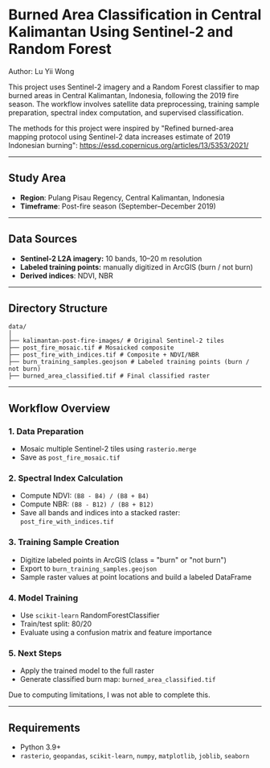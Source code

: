 # Burned Area Classification in Central Kalimantan Using Sentinel-2 and Random Forest
Author: Lu Yii Wong

This project uses Sentinel-2 imagery and a Random Forest classifier to map burned areas in Central Kalimantan, Indonesia, following the 2019 fire season. The workflow involves satellite data preprocessing, training sample preparation, spectral index computation, and supervised classification.

The methods for this project were inspired by "Refined burned-area mapping protocol using Sentinel-2 data increases estimate of 2019 Indonesian burning": https://essd.copernicus.org/articles/13/5353/2021/


---

## Study Area

- **Region**: Pulang Pisau Regency, Central Kalimantan, Indonesia
- **Timeframe**: Post-fire season (September–December 2019)

---

## Data Sources

- **Sentinel-2 L2A imagery:** 10 bands, 10–20 m resolution
- **Labeled training points:** manually digitized in ArcGIS (burn / not burn)
- **Derived indices**: NDVI, NBR

---

## Directory Structure
```
data/
│
├── kalimantan-post-fire-images/ # Original Sentinel-2 tiles
├── post_fire_mosaic.tif # Mosaicked composite
├── post_fire_with_indices.tif # Composite + NDVI/NBR
├── burn_training_samples.geojson # Labeled training points (burn / not burn)
├── burned_area_classified.tif # Final classified raster
```

---

## Workflow Overview

### 1. **Data Preparation**
- Mosaic multiple Sentinel-2 tiles using `rasterio.merge`
- Save as `post_fire_mosaic.tif`

### 2. **Spectral Index Calculation**
- Compute NDVI: `(B8 - B4) / (B8 + B4)`
- Compute NBR: `(B8 - B12) / (B8 + B12)`
- Save all bands and indices into a stacked raster: `post_fire_with_indices.tif`

### 3. **Training Sample Creation**
- Digitize labeled points in ArcGIS (class = "burn" or "not burn")
- Export to `burn_training_samples.geojson`
- Sample raster values at point locations and build a labeled DataFrame

### 4. **Model Training**
- Use `scikit-learn` RandomForestClassifier
- Train/test split: 80/20
- Evaluate using a confusion matrix and feature importance

### 5. **Next Steps** 
- Apply the trained model to the full raster
- Generate classified burn map: `burned_area_classified.tif`

Due to computing limitations, I was not able to complete this.

---

## Requirements

- Python 3.9+
- `rasterio`, `geopandas`, `scikit-learn`, `numpy`, `matplotlib`, `joblib`, `seaborn`


